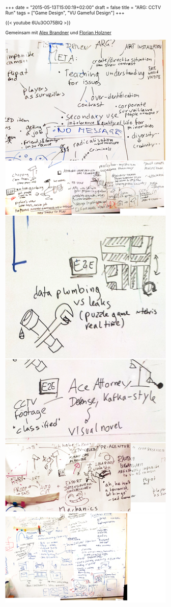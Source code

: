 +++
date = "2015-05-13T15:00:19+02:00"
draft = false
title =  "ARG: CCTV Run"
tags = ["Game Design", "VU Gameful Design"]
+++

{{< youtube 6Uu3OO75BlQ >}}

Gemeinsam mit [Alex Brandner](http://horstlb.blogspot.co.at/2015/05/gameful-design-arbeitspaket-4.html) und [Florian Holzner](http://bobschidoesgamefuldesign2015.tumblr.com/)

<!--more-->

![](/media/cctv/WhiteboardPics/meta.jpg)
![](/media/cctv/WhiteboardPics/cam_trees.jpg)
![](/media/cctv/WhiteboardPics/data_plumbing.jpg)
![](/media/cctv/WhiteboardPics/kafkaesque_ace_attorney.jpg)
![](/media/cctv/WhiteboardPics/cctv_celeb.jpg)
![](/media/cctv/WhiteboardPics/cctv_run_storyboard.jpg)

<!--
TODO:

* edu games link to pigsoft
* ARG!
-->
